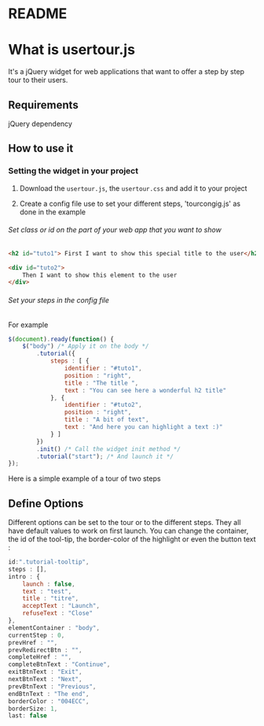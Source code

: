 README
======================

# What is usertour.js

It's a jQuery widget for web applications that want to offer a step by step tour to their users.


## Requirements

jQuery dependency


## How to use it

### Setting the widget in your project

1. Download the `usertour.js`, the `usertour.css` and add it to your project

2. Create a config file use to set your different steps, 'tourcongig.js' as done in the example

###### Set class or id on the part of your web app that you want to show

```html
<h2 id="tuto1"> First I want to show this special title to the user</h2>

<div id="tuto2">
	Then I want to show this element to the user
</div>
```

###### Set your steps in the config file 

For example 

```javascript
$(document).ready(function() {
	$("body") /* Apply it on the body */
		.tutorial({
			steps : [ {
				identifier : "#tuto1",
				position : "right",
				title : "The title ", 
				text : "You can see here a wonderful h2 title"
			}, {
				identifier : "#tuto2",
				position : "right",
				title : "A bit of text", 
				text : "And here you can highlight a text :)"
			} ]
		})
		.init() /* Call the widget init method */
		.tutorial("start"); /* And launch it */ 
});
```

Here is a simple example of a tour of two steps


## Define Options

Different options can be set to the tour or to the different steps. They all have default values to work on first launch. You can change the container, the id of the tool-tip, the border-color of the highlight or even the button text :

```javascript
id:".tutorial-tooltip",
steps : [],
intro : {
	launch : false,
	text : "test",
	title : "titre",
	acceptText : "Launch",
	refuseText : "Close"
},
elementContainer : "body",
currentStep : 0,
prevHref : "",
prevRedirectBtn : "",
completeHref : "",
completeBtnText : "Continue",
exitBtnText : "Exit",
nextBtnText : "Next",
prevBtnText : "Previous",
endBtnText : "The end", 
borderColor : "004ECC",
borderSize: 1,
last: false
```